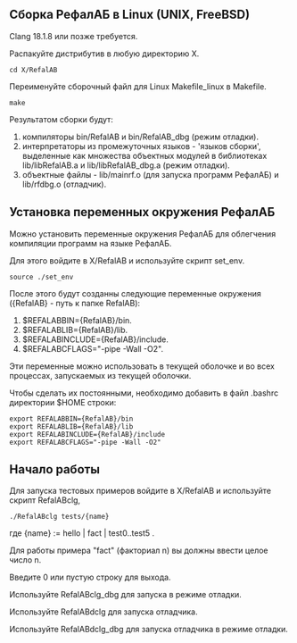 Сборка РефалАБ в Linux (UNIX, FreeBSD)
--------------------------------------

Clang 18.1.8 или позже требуется.

Распакуйте дистрибутив в любую директорию X.

	cd X/RefalAB

Переименуйте сборочный файл для Linux Makefile_linux в Makefile.

	make

Результатом сборки будут:
1. компиляторы bin/RefalAB и bin/RefalAB_dbg (режим отладки).
2. интерпретаторы из промежуточных языков - 'языков сборки',
   выделенные как множества объектных модулей в библиотеках lib/libRefalAB.a и lib/libRefalAB_dbg.a (режим отладки).
3. объектные файлы - lib/mainrf.o (для запуска программ РефалАБ) и lib/rfdbg.o (отладчик).

Установка переменных окружения РефалАБ
------------------------------------------------

Можно установить переменные окружения РефалАБ для облегчения компиляции программ на языке РефалАБ.

Для этого войдите в X/RefalAB и используйте скрипт set_env.

	source ./set_env

После этого будут созданны следующие переменные окружения ({RefalAB} - путь к папке RefalAB):
1. $REFALABBIN={RefalAB}/bin.
2. $REFALABLIB={RefalAB}/lib.
3. $REFALABINCLUDE={RefalAB}/include.
4. $REFALABCFLAGS="-pipe -Wall -O2".

Эти переменные можно использовать в текущей оболочке и во всех процессах, запускаемых из текущей оболочки.

Чтобы сделать их постоянными, необходимо добавить в файл .bashrc директории $HOME строки:

	export REFALABBIN={RefalAB}/bin
	export REFALABLIB={RefalAB}/lib
	export REFALABINCLUDE={RefalAB}/include
	export REFALABCFLAGS="-pipe -Wall -O2"

Начало работы
------------------------

Для запуска тестовых примеров войдите в X/RefalAB и используйте скрипт RefalABclg,

	./RefalABclg tests/{name}

где {name} := hello | fact | test0..test5 .
 
Для работы примера "fact" (факториал n) вы должны ввести целое число n.

Введите 0 или пустую строку для выхода. 

Используйте RefalABclg_dbg для запуска в режиме отладки.

Используйте RefalABdclg для запуска отладчика.

Используйте RefalABdclg_dbg для запуска отладчика в режиме отладки.

